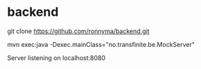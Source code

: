 # backend

git clone https://github.com/ronnyma/backend.git

mvn exec:java -Dexec.mainClass="no.transfinite.be.MockServer"

Server listening on localhost:8080